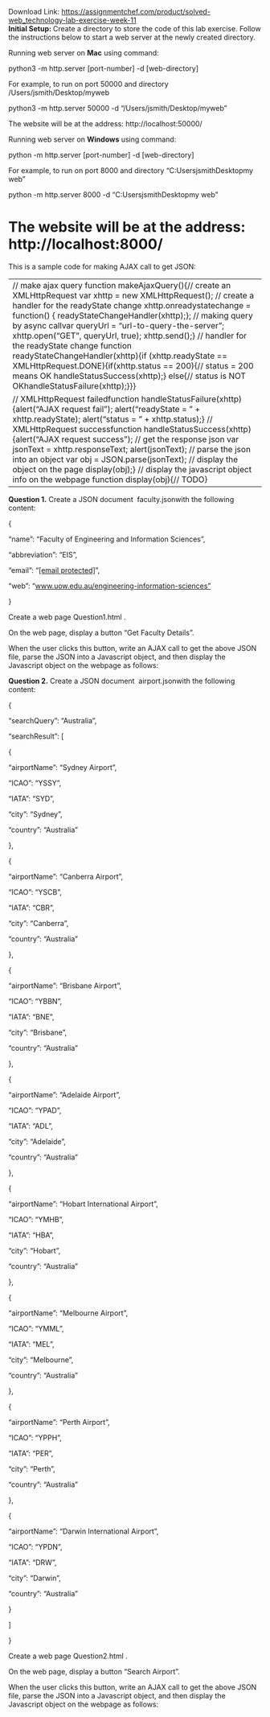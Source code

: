 Download Link: https://assignmentchef.com/product/solved-web_technology-lab-exercise-week-11
<br>
<strong>Initial Setup: </strong>Create​ a directory to store the code of this lab exercise. Follow the instructions below to start a web server at the newly created directory.

Running web server on <strong>Mac</strong>​ using command:​

python3 -m http.server [port-number] -d [web-directory]

For example, to run on port 50000 and directory /Users/jsmith/Desktop/myweb

python3 -m http.server 50000 -d “/Users/jsmith/Desktop/myweb”

The website will be at the address: http://localhost:50000/​

Running web server on <strong>Windows</strong>​ using command:​

python -m http.server [port-number] -d [web-directory]

For example, to run on port 8000 and directory “C:UsersjsmithDesktopmy web”




python -m http.server 8000 -d “C:UsersjsmithDesktopmy web”




<h1>The website will be at the address: http://localhost:8000/​</h1>

This is a sample code for making AJAX call to get JSON:




<table width="624">

 <tbody>

  <tr>

   <td width="624">// make ajax query function makeAjaxQuery(){// create an XMLHttpRequest   var xhttp = new XMLHttpRequest(); // create a handler for the readyState change   xhttp.onreadystatechange = function() {     readyStateChangeHandler(xhttp);}; // making query by async callvar queryUrl = “url-to-query-the-server”;   xhttp.open(“GET”, queryUrl, true);   xhttp.send();} // handler for the readyState change function readyStateChangeHandler(xhttp){if (xhttp.readyState == XMLHttpRequest.DONE){if(xhttp.status == 200){// status = 200 means OK       handleStatusSuccess(xhttp);}     else{// status is NOT OKhandleStatusFailure(xhttp);}}}        </td>

  </tr>

  <tr>

   <td width="624">// XMLHttpRequest failedfunction handleStatusFailure(xhttp){alert(“AJAX request fail”);   alert(“readyState = ” + xhttp.readyState);   alert(“status = ” + xhttp.status);}  // XMLHttpRequest successfunction handleStatusSuccess(xhttp){alert(“AJAX request success”); // get the response json   var jsonText = xhttp.responseText;   alert(jsonText); // parse the json into an object   var obj = JSON.parse(jsonText); // display the object on the page   display(obj);} // display the javascript object info on the webpage function display(obj){// TODO} </td>

  </tr>

 </tbody>

</table>







<strong>Question 1.</strong> Create a JSON document ​ faculty.json​ with the following content:​




{

“name”: “Faculty of Engineering and Information Sciences”,

“abbreviation”: “EIS”,

“email”: “<a href="/cdn-cgi/l/email-protection" class="__cf_email__" data-cfemail="87e2eef4c7f2e8f0a9e2e3f2a9e6f2">[email protected]</a>”,

“web”: “www.uow.edu.au/engineering-information-sciences”

}




Create a web page Question1.html​ .​

On the web page, display a button “Get Faculty Details”.

When the user clicks this button, write an AJAX call to get the above JSON file, parse the JSON into a Javascript object, and then display the Javascript object on the webpage as follows:










<strong>             </strong>

<strong>Question 2.</strong> Create a JSON document ​ airport.json​ with the following content:​

{

“searchQuery”: “Australia”,

“searchResult”: [

{

“airportName”: “Sydney Airport”,

“ICAO”: “YSSY”,

“IATA”: “SYD”,

“city”: “Sydney”,

“country”: “Australia”

},

{

“airportName”: “Canberra Airport”,

“ICAO”: “YSCB”,

“IATA”: “CBR”,

“city”: “Canberra”,

“country”: “Australia”

},

{

“airportName”: “Brisbane Airport”,

“ICAO”: “YBBN”,

“IATA”: “BNE”,

“city”: “Brisbane”,

“country”: “Australia”

},

{

“airportName”: “Adelaide Airport”,

“ICAO”: “YPAD”,

“IATA”: “ADL”,

“city”: “Adelaide”,

“country”: “Australia”

},

{

“airportName”: “Hobart International Airport”,

“ICAO”: “YMHB”,

“IATA”: “HBA”,

“city”: “Hobart”,

“country”: “Australia”

},

{

“airportName”: “Melbourne Airport”,

“ICAO”: “YMML”,

“IATA”: “MEL”,

“city”: “Melbourne”,

“country”: “Australia”

},

{

“airportName”: “Perth Airport”,

“ICAO”: “YPPH”,

“IATA”: “PER”,

“city”: “Perth”,

“country”: “Australia”

},

{

“airportName”: “Darwin International Airport”,

“ICAO”: “YPDN”,

“IATA”: “DRW”,

“city”: “Darwin”,

“country”: “Australia”

}

]

}




Create a web page Question2.html​ .​

On the web page, display a button “Search Airport”.

When the user clicks this button, write an AJAX call to get the above JSON file, parse the JSON into a Javascript object, and then display the Javascript object on the webpage as follows:


